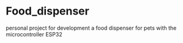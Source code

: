 # Food_dispenser
personal project for development a food dispenser for pets with the microcontroller ESP32
